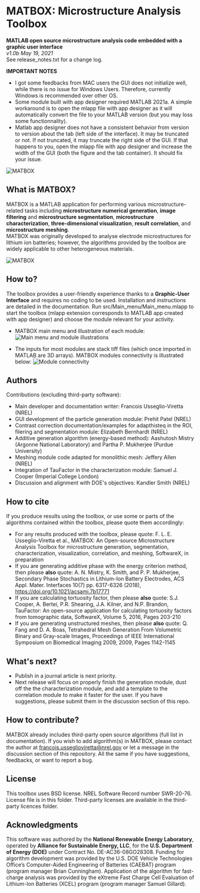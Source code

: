 # MATBOX: Microstructure Analysis Toolbox
**MATLAB open source microstructure analysis code embedded with a graphic user interface**\
*v1.0b May 19, 2021*\
See release_notes.txt for a change log.

**IMPORTANT NOTES**
* I got some feedbacks from MAC users the GUI does not initialize well, while there is no issue for Windows Users. Therefore, currently Windows is recommended over other OS.
* Some module built with app designer required MATLAB 2021a. A simple workaround is to open the mlapp file with app designer as it will automatically convert the file to your MATLAB version (but you may loss some functionnality).
* Matlab app designer does not have a consistent behavior from version to version about the tab (left side of the interface). It may be truncated or not. If not truncated, it may truncate the right side of the GUI. If that happens to you, open the mlapp file with app designer and increase the width of the GUI (both the figure and the tab container). It should fix your issue.

![MATBOX](https://github.com/NREL/MATBOX_Microstructure_analysis_toolbox/blob/master/MATBOX_logo.png)

## What is MATBOX?
MATBOX is a MATLAB application for performing various microstructure-related tasks including **microstructure numerical generation**, **image filtering** and **microstructure segmentation**, **microstructure characterization**, **three-dimensional visualization**, **result correlation**, and **microstructure meshing**. \
MATBOX was originally developed to analyse electrode microstructures for lithium ion batteries; however, the algorithms provided by the toolbox are widely applicable to other heterogeneous materials.

![MATBOX](https://github.com/NREL/MATBOX_Microstructure_analysis_toolbox/blob/master/MATBOX_application.png)

## How to?
The toolbox provides a user-friendly experience thanks to a **Graphic-User Interface** and requires no coding to be used.
Installation and instructions are detailed in the documentation. Run src/Main_menu/Main_menu.mlapp to start the toolbox (mlapp extension corresponds to MATLAB app created with app designer) and choose the module relevant for your activity.

* MATBOX main menu and illustration of each module:
![Main menu and module illustrations](https://github.com/NREL/MATBOX_Microstructure_analysis_toolbox/blob/master/Menu_and_modules.png)

* The inputs for most modules are stack tiff files (which once imported in MATLAB are 3D arrays). MATBOX modules connectivity is illustrated below:
![Module connectivity](https://github.com/NREL/MATBOX_Microstructure_analysis_toolbox/blob/master/IO.png)

## Authors
Contributions (excluding third-party software):
* Main developer and documentation writer: Francois Usseglio-Viretta (NREL)
* GUI development of the particle generation module: Prehit Patel (NREL)
* Contrast correction documentation/examples for adapthisteq in the ROI, filering and segmentation module: Elizabeth Bernhardt (NREL)
* Additive generation algorithm (energy-based method): Aashutosh Mistry (Argonne National Laboratory) and Partha P. Mukherjee (Purdue University)
* Meshing module code adapted for monolithic mesh: Jeffery Allen (NREL)
* Integration of TauFactor in the characterization module: Samuel J. Cooper (Imperial College London)
* Discussion and alignment with DOE's objectives: Kandler Smith (NREL)

## How to cite
If you produce results using the toolbox, or use some or parts of the algorithms contained within the toolbox, please quote them accordingly:
* For any results produced with the toolbox, please quote: F. L. E. Usseglio-Viretta et al., MATBOX: An Open-source Microstructure Analysis Toolbox for microstructure generation, segmentation, characterization, visualization, correlation, and meshing, SoftwareX, in preparation
* If you are generating additive phase with the energy criterion method, then please **also** quote: A. N. Mistry, K. Smith, and P. P. Mukherjee, Secondary Phase Stochastics in Lithium-Ion Battery Electrodes, ACS Appl. Mater. Interfaces 10(7) pp. 6317-6326 (2018), https://doi.org/10.1021/acsami.7b17771
* If you are calculating tortuosity factor, then please **also** quote: S.J. Cooper, A. Bertei, P.R. Shearing, J.A. Kilner, and N.P. Brandon, TauFactor: An open-source application for calculating tortuosity factors from tomographic data, SoftwareX, Volume 5, 2016, Pages 203-210
* If you are generating unstructured meshes, then please **also** quote: Q. Fang and D. A. Boas, Tetrahedral Mesh Generation From Volumetric Binary and Gray-scale Images, Proceedings of IEEE International Symposium on Biomedical Imaging 2009, 2009, Pages 1142-1145

## What's next?
- Publish in a journal article is next priority.
- Next release will focus on properly finish the generation module, dust off the the characterization module, and add a template to the correlation module to make it faster for the user.
If you have suggestions, please submit them in the discussion section of this repo.

## How to contribute?
MATBOX already includes third-party open source algorithms (full list in documentation). If you wish to add algorithm(s) in MATBOX, please contact the author at francois.usseglioviretta@nrel.gov or let a message in the discussion section of this repository.
All the same if you have suggestions, feedbacks, or want to report a bug.

## License
This toolbox uses BSD license. NREL Software Record number SWR-20-76. License file is in this folder. Third-party licenses are available in the third-party licences folder.

## Acknowledgments
This software was authored by the **National Renewable Energy Laboratory**, operated by **Alliance for Sustainable Energy, LLC**, for the **U.S. Department of Energy (DOE)** under Contract No. DE-AC36-08GO28308. Funding for algorithm development was provided by the U.S. DOE Vehicle Technologies Office’s Computer-Aided Engineering of Batteries (CAEBAT) program (program manager Brian Cunningham). Application of the algorithm for fast-charge analysis was provided by the eXtreme Fast Charge Cell Evaluation of Lithium-Ion Batteries (XCEL) program (program manager Samuel Gillard).
